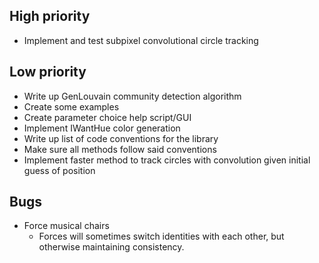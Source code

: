 ## High priority

- Implement and test subpixel convolutional circle tracking

## Low priority

- Write up GenLouvain community detection algorithm
- Create some examples
- Create parameter choice help script/GUI
- Implement IWantHue color generation
- Write up list of code conventions for the library
- Make sure all methods follow said conventions
- Implement faster method to track circles with convolution given initial guess of position

## Bugs

- Force musical chairs
    - Forces will sometimes switch identities with each other, but otherwise maintaining consistency.
